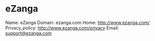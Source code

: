 
# eZanga

Name: eZanga
Domain: ezanga.com
Home: http://www.ezanga.com/
Privacy_policy: http://www.ezanga.com/privacy
Email: support@ezanga.com
